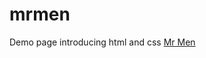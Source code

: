 # mrmen

Demo page introducing html and css
<a href='https://littlemissleona.github.io/mrmen/' target='_blank'>Mr Men</a>
